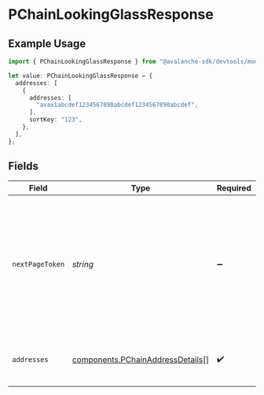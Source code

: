 # PChainLookingGlassResponse

## Example Usage

```typescript
import { PChainLookingGlassResponse } from "@avalanche-sdk/devtools/models/components";

let value: PChainLookingGlassResponse = {
  addresses: [
    {
      addresses: [
        "avax1abcdef1234567890abcdef1234567890abcdef",
      ],
      sortKey: "123",
    },
  ],
};
```

## Fields

| Field                                                                                                                                  | Type                                                                                                                                   | Required                                                                                                                               | Description                                                                                                                            |
| -------------------------------------------------------------------------------------------------------------------------------------- | -------------------------------------------------------------------------------------------------------------------------------------- | -------------------------------------------------------------------------------------------------------------------------------------- | -------------------------------------------------------------------------------------------------------------------------------------- |
| `nextPageToken`                                                                                                                        | *string*                                                                                                                               | :heavy_minus_sign:                                                                                                                     | A token, which can be sent as `pageToken` to retrieve the next page. If this field is omitted or empty, there are no subsequent pages. |
| `addresses`                                                                                                                            | [components.PChainAddressDetails](../../models/components/pchainaddressdetails.md)[]                                                   | :heavy_check_mark:                                                                                                                     | List of addresses that match provided criteria.                                                                                        |